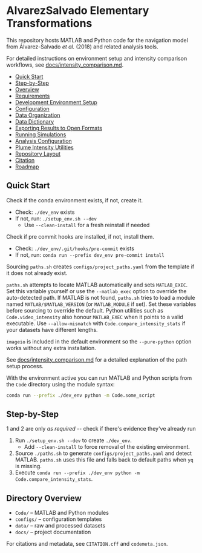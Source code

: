 # AlvarezSalvado Elementary Transformations

This repository hosts MATLAB and Python code for the navigation model from Álvarez-Salvado *et al.* (2018) and related analysis tools.

For detailed instructions on environment setup and intensity comparison workflows, see [docs/intensity_comparison.md](docs/intensity_comparison.md).

- [Quick Start](#quick-start)
- [Step-by-Step](#step-by-step)
- [Overview](#overview)
- [Requirements](#requirements)
- [Development Environment Setup](#development-environment-setup)
- [Configuration](#configuration)
- [Data Organization](#data-organization)
- [Data Dictionary](#data-dictionary)
- [Exporting Results to Open Formats](#exporting-results-to-open-formats)
- [Running Simulations](#running-simulations)
- [Analysis Configuration](#analysis-configuration)
- [Plume Intensity Utilities](#plume-intensity-utilities)
- [Repository Layout](#repository-layout)
- [Citation](#citation)
- [Roadmap](#roadmap)

## Quick Start

Check if the conda environment exists, if not, create it.

 - Check: `./dev_env` exists
 - If not, run: `./setup_env.sh --dev`
   - Use `--clean-install` for a fresh reinstall if needed

Check if pre commit hooks are installed, if not, install them.

 - Check: `./dev_env/.git/hooks/pre-commit` exists
 - If not, run: `conda run --prefix dev_env pre-commit install`

Sourcing ``paths.sh`` creates ``configs/project_paths.yaml`` from the template
if it does not already exist.

`paths.sh` attempts to locate MATLAB automatically and sets `MATLAB_EXEC`.
Set this variable yourself or use the `--matlab_exec` option to override the
auto-detected path.
If MATLAB is not found, `paths.sh` tries to load a module named
`MATLAB/$MATLAB_VERSION` (or `MATLAB_MODULE` if set). Set these variables
before sourcing to override the default.
Python utilities such as `Code.video_intensity` also honour `MATLAB_EXEC` when
it points to a valid executable.
Use `--allow-mismatch` with `Code.compare_intensity_stats` if your datasets have
different lengths.

`imageio` is included in the default environment so the `--pure-python` option
works without any extra installation.

See [docs/intensity_comparison.md](docs/intensity_comparison.md#initial-setup)
for a detailed explanation of the path setup process.

With the environment active you can run MATLAB and Python scripts from the `Code` directory using the module syntax:

```bash
conda run --prefix ./dev_env python -m Code.some_script
```

## Step-by-Step

1 and 2 are only *as required* -- check if there's evidence they've already run

1. Run `./setup_env.sh --dev` to create `./dev_env`.
   - Add `--clean-install` to force removal of the existing environment.
2. Source `./paths.sh` to generate `configs/project_paths.yaml` and detect MATLAB. `paths.sh` uses this file and falls back to default paths when `yq` is missing.
3. Execute `conda run --prefix ./dev_env python -m Code.compare_intensity_stats`.

## Directory Overview

- `Code/` – MATLAB and Python modules
- `configs/` – configuration templates
- `data/` – raw and processed datasets
- `docs/` – project documentation

For citations and metadata, see `CITATION.cff` and `codemeta.json`.

